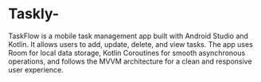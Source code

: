 # Taskly-
TaskFlow is a mobile task management app built with Android Studio and Kotlin. It allows users to add, update, delete, and view tasks. The app uses Room for local data storage, Kotlin Coroutines for smooth asynchronous operations, and follows the MVVM architecture for a clean and responsive user experience.
